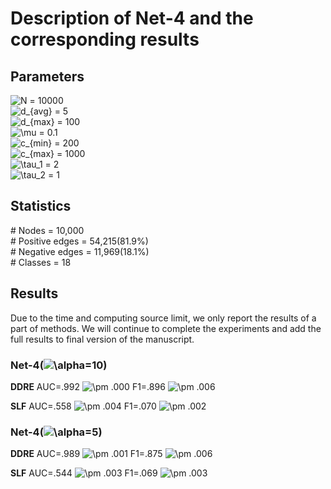 # Description of Net-4 and the corresponding results

## Parameters
<img src="https://latex.codecogs.com/svg.image?N" title="N" /> = 10000  
<img src="https://latex.codecogs.com/svg.image?d_{avg}" title="d_{avg}" /> = 5  
<img src="https://latex.codecogs.com/svg.image?d_{max}" title="d_{max}" /> = 100  
<img src="https://latex.codecogs.com/svg.image?\mu" title="\mu" /> = 0.1  
<img src="https://latex.codecogs.com/svg.image?c_{min}" title="c_{min}" /> = 200  
<img src="https://latex.codecogs.com/svg.image?c_{max}" title="c_{max}" /> = 1000  
<img src="https://latex.codecogs.com/svg.image?\tau_1" title="\tau_1" /> = 2  
<img src="https://latex.codecogs.com/svg.image?\tau_2" title="\tau_2" /> = 1

## Statistics
\# Nodes = 10,000  
\# Positive edges = 54,215(81.9%)  
\# Negative edges = 11,969(18.1%)  
\# Classes = 18

## Results
Due to the time and computing source limit, we only report the results of a part of methods.
We will continue to complete the experiments and add the full results to final version of the manuscript.

### Net-4(<img src="https://latex.codecogs.com/svg.image?\alpha" title="\alpha" />=10)
**DDRE**  AUC=.992 <img src="https://latex.codecogs.com/svg.image?\pm" title="\pm" /> .000  F1=.896 <img src="https://latex.codecogs.com/svg.image?\pm" title="\pm" /> .006

**SLF**   AUC=.558 <img src="https://latex.codecogs.com/svg.image?\pm" title="\pm" /> .004  F1=.070 <img src="https://latex.codecogs.com/svg.image?\pm" title="\pm" /> .002

### Net-4(<img src="https://latex.codecogs.com/svg.image?\alpha" title="\alpha" />=5)
**DDRE**  AUC=.989 <img src="https://latex.codecogs.com/svg.image?\pm" title="\pm" /> .001  F1=.875 <img src="https://latex.codecogs.com/svg.image?\pm" title="\pm" /> .006

**SLF**   AUC=.544 <img src="https://latex.codecogs.com/svg.image?\pm" title="\pm" /> .003  F1=.069 <img src="https://latex.codecogs.com/svg.image?\pm" title="\pm" /> .003
